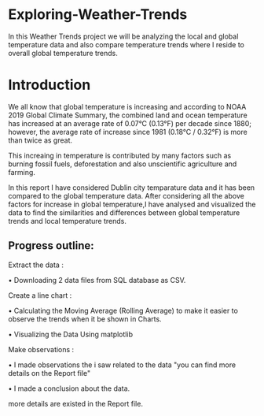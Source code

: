 # Exploring-Weather-Trends

In this Weather Trends project we will be analyzing the local and global temperature data and also compare temperature trends where I reside to overall global temperature trends.
# Introduction

We all know that global temperature is increasing and according to NOAA 2019 Global Climate Summary, the combined land and ocean temperature has increased at an average rate of 0.07°C (0.13°F) per decade since 1880; however, the average rate of increase since 1981 (0.18°C / 0.32°F) is more than twice as great.

This increaing in temperature is contributed by many factors such as burning fossil fuels, deforestation and also unscientific agriculture and farming.

In this report I have considered Dublin city temparature data and it has been compared to the global temperature data. After considering all the above factors for increase in global temperature,I have analysed and visualized the data to find the similarities and differences between global temperature trends and local temperature trends.

## Progress outline:
Extract the data :

• Downloading 2 data files from SQL database as CSV.

Create a line chart :

• Calculating the Moving Average (Rolling Average) to make it easier to observe the trends when it be shown in Charts.

• Visualizing the Data Using matplotlib

Make observations :

• I made observations the i saw related to the data "you can find more details on the Report file"

• I made a conclusion about the data.

more details are existed in the Report file.